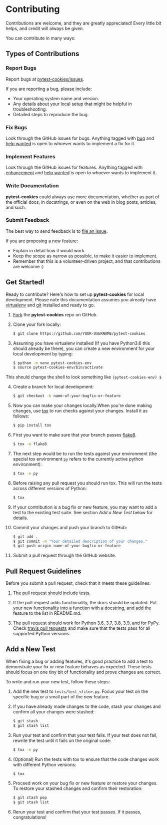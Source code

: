 # Contributing

Contributions are welcome, and they are greatly appreciated! Every little bit
helps, and credit will always be given.

You can contribute in many ways:

## Types of Contributions

### Report Bugs

Report bugs at [pytest-cookies/issues][issues].

If you are reporting a bug, please include:

* Your operating system name and version.
* Any details about your local setup that might be helpful in troubleshooting.
* Detailed steps to reproduce the bug.

[issues]: https://github.com/hackebrot/pytest-cookies/issues

### Fix Bugs

Look through the GitHub issues for bugs. Anything tagged with [bug][bug] and
[help wanted][help wanted] is open to whoever wants to implement a fix for it.

[help wanted]: https://github.com/hackebrot/pytest-cookies/labels/help%20wanted
[bug]: https://github.com/hackebrot/pytest-cookies/labels/bug

### Implement Features

Look through the GitHub issues for features. Anything tagged with
[enhancement][enhancement] and [help wanted][help wanted] is open to whoever
wants to implement it.

[enhancement]: https://github.com/hackebrot/pytest-cookies/labels/enhancement
[help wanted]: https://github.com/hackebrot/pytest-cookies/labels/help%20wanted

### Write Documentation

**pytest-cookies** could always use more documentation, whether as part of the
official docs, in docstrings, or even on the web in blog posts, articles, and
such.

### Submit Feedback

The best way to send feedback is to [file an issue][issues].


If you are proposing a new feature:

* Explain in detail how it would work.
* Keep the scope as narrow as possible, to make it easier to implement.
* Remember that this is a volunteer-driven project, and that contributions
  are welcome :)

[issues]: https://github.com/hackebrot/pytest-cookies/issues

## Get Started!

Ready to contribute? Here's how to set up **pytest-cookies** for local
development. Please note this documentation assumes you already have
[virtualenv][virtualenv] and [git][git] installed and ready to go.

1. [Fork][fork] the **pytest-cookies** repo on GitHub.

2. Clone your fork locally:

    ```bash
    $ git clone https://github.com/YOUR-USERNAME/pytest-cookies
    ```

3. Assuming you have virtualenv installed (If you have Python3.6 this should
   already be there), you can create a new environment for your local
   development by typing:

    ``` bash
    $ python -m venv pytest-cookies-env
    $ source pytest-cookies-env/bin/activate
    ```
This should change the shell to look something like ``(pytest-cookies-env) $``

4. Create a branch for local development:

    ``` bash
    $ git checkout -b name-of-your-bugfix-or-feature
    ```

5. Now you can make your changes locally.When you're done making changes, use
   [tox][tox] to run checks against your changes. Install it as follows:

    ``` bash
    $ pip install tox
    ```

6. First you want to make sure that your branch passes [flake8][flake8].

    ``` bash
    $ tox -e flake8
    ```

7. The next step would be to run the tests against your environment (the
   special tox environment ``py`` refers to the currently active python
   environment):

    ``` bash
    $ tox -e py
    ```

8. Before raising any pull request you should run tox. This will run the tests
   across different versions of Python:

    ``` bash
    $ tox
    ```

9. If your contribution is a bug fix or new feature, you may want to add a test
   to the existing test suite. See section *Add a New Test* below for details.

10. Commit your changes and push your branch to GitHub:

    ``` bash
    $ git add .
    $ git commit -m "Your detailed description of your changes."
    $ git push origin name-of-your-bugfix-or-feature
    ```

11. Submit a pull request through the GitHub website.

[clone]: https://help.github.com/articles/fork-a-repo/#step-2-create-a-local-clone-of-your-fork
[flake8]: https://pypi.python.org/pypi/flake8
[fork]: https://help.github.com/articles/fork-a-repo/
[git]: https://git-scm.com/book/en/v2/Getting-Started-Installing-Git
[tox]: https://pypi.python.org/pypi/tox
[virtualenv]: https://virtualenv.pypa.io/en/stable/installation

Pull Request Guidelines
-----------------------

Before you submit a pull request, check that it meets these guidelines:

1. The pull request should include tests.

2. If the pull request adds functionality, the docs should be updated. Put your
   new functionality into a function with a docstring, and add the feature to
   the list in README.md.

3. The pull request should work for Python 3.6, 3.7, 3.8, 3.9, and for PyPy.
   Check [travis pull requests][travis] and make sure that the tests pass for
   all supported Python versions.

[travis]: https://travis-ci.org/hackebrot/pytest-cookies/pull_requests

Add a New Test
---------------

When fixing a bug or adding features, it's good practice to add a test to
demonstrate your fix or new feature behaves as expected. These tests should
focus on one tiny bit of functionality and prove changes are correct.

To write and run your new test, follow these steps:

1. Add the new test to ``tests/test_<file>.py``. Focus your test on the
   specific bug or a small part of the new feature.

2. If you have already made changes to the code, stash your changes and confirm
   all your changes were stashed:

    ``` bash
    $ git stash
    $ git stash list
    ```

3. Run your test and confirm that your test fails. If your test does not fail,
   rewrite the test until it fails on the original code:

    ``` bash
    $ tox -e py
    ```

4. (Optional) Run the tests with tox to ensure that the code changes work with
   different Python versions:

    ``` bash
    $ tox
    ```

5. Proceed work on your bug fix or new feature or restore your changes. To
   restore your stashed changes and confirm their restoration:

    ``` bash
    $ git stash pop
    $ git stash list
    ```

6. Rerun your test and confirm that your test passes. If it passes,
   congratulations!

[bug]: https://github.com/hackebrot/pytest-cookies/labels/bug
[enhancement]: https://github.com/hackebrot/pytest-cookies/labels/enhancement
[help wanted]: https://github.com/hackebrot/pytest-cookies/labels/help%20wanted
[issues]: https://github.com/hackebrot/pytest-cookies/issues
